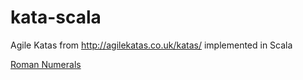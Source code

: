 # kata-scala

Agile Katas from http://agilekatas.co.uk/katas/ implemented in Scala

[Roman Numerals](http://htmlpreview.github.com/?https://github.com/oldgit/kata-scala/blob/master/specs2-reports/kata.RomanNumeralsConverterSpec.html)
